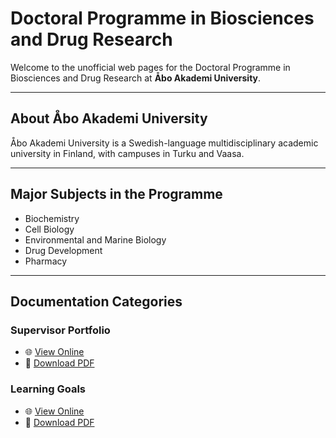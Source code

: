 # Doctoral Programme in Biosciences and Drug Research

Welcome to the unofficial web pages for the Doctoral Programme in Biosciences and Drug Research at **Åbo Akademi University**.

---

## About Åbo Akademi University

Åbo Akademi University is a Swedish-language multidisciplinary academic university in Finland, with campuses in Turku and Vaasa.

---

## Major Subjects in the Programme

- Biochemistry  
- Cell Biology  
- Environmental and Marine Biology  
- Drug Development  
- Pharmacy

---

## Documentation Categories

### Supervisor Portfolio  
- 🌐 [View Online](https://aaugs-dp-biosciences-and-drug-research.github.io/supervisor-portfolio/)  
- 📄 [Download PDF](https://aaugs-dp-biosciences-and-drug-research.github.io/supervisor-portfolio/Supervisor_Portfolio.pdf)

### Learning Goals  
- 🌐 [View Online](https://aaugs-dp-biosciences-and-drug-research.github.io/LearningGoals/)  
- 📄 [Download PDF](https://aaugs-dp-biosciences-and-drug-research.github.io/LearningGoals//Document.pdf)
